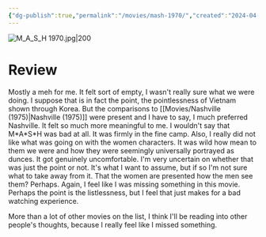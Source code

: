 ```yaml
---
{"dg-publish":true,"permalink":"/movies/mash-1970/","created":"2024-04-05","updated":"2024-08-19"}
---
```



![M_A_S_H 1970.jpg|200](/img/user/Attachments/M_A_S_H%201970.jpg)

# Review

Mostly a meh for me. It felt sort of empty, I wasn't really sure what we were doing. I suppose that is in fact the point, the pointlessness of Vietnam shown through Korea. But the comparisons to [[Movies/Nashville (1975)\|Nashville (1975)]] were present and I have to say, I much preferred Nashville. It felt so much more meaningful to me. I wouldn't say that M\*A\*S\*H was bad at all. It was firmly in the fine camp. Also, I really did not like what was going on with the women characters. It was wild how mean to them we were and how they were seemingly universally portrayed as dunces. It got genuinely uncomfortable. I'm very uncertain on whether that was just the point or not. It's what I want to assume, but if so I'm not sure what to take away from it. That the women are presented how the men see them? Perhaps. Again, I feel like I was missing something in this movie. Perhaps the point is the listlessness, but I feel that just makes for a bad watching experience.

More than a lot of other movies on the list, I think I'll be reading into other people's thoughts, because I really feel like I missed something.
